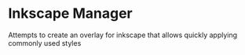 # Inkscape Manager
Attempts to create an overlay for inkscape that allows quickly applying commonly used styles
